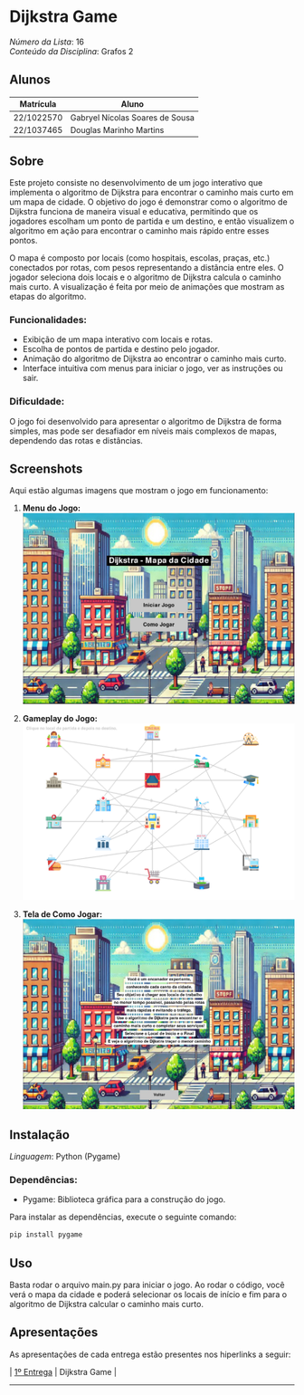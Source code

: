 # Dijkstra Game

*Número da Lista*: 16<br>
*Conteúdo da Disciplina*: Grafos 2<br>

## Alunos
| Matrícula | Aluno |
| -- | -- |
| 22/1022570 | Gabryel Nícolas Soares de Sousa |
| 22/1037465 | Douglas Marinho Martins |

## Sobre
Este projeto consiste no desenvolvimento de um jogo interativo que implementa o algoritmo de Dijkstra para encontrar o caminho mais curto em um mapa de cidade. O objetivo do jogo é demonstrar como o algoritmo de Dijkstra funciona de maneira visual e educativa, permitindo que os jogadores escolham um ponto de partida e um destino, e então visualizem o algoritmo em ação para encontrar o caminho mais rápido entre esses pontos.

O mapa é composto por locais (como hospitais, escolas, praças, etc.) conectados por rotas, com pesos representando a distância entre eles. O jogador seleciona dois locais e o algoritmo de Dijkstra calcula o caminho mais curto. A visualização é feita por meio de animações que mostram as etapas do algoritmo.

### Funcionalidades:
- Exibição de um mapa interativo com locais e rotas.
- Escolha de pontos de partida e destino pelo jogador.
- Animação do algoritmo de Dijkstra ao encontrar o caminho mais curto.
- Interface intuitiva com menus para iniciar o jogo, ver as instruções ou sair.

### Dificuldade:
O jogo foi desenvolvido para apresentar o algoritmo de Dijkstra de forma simples, mas pode ser desafiador em níveis mais complexos de mapas, dependendo das rotas e distâncias.

## Screenshots
Aqui estão algumas imagens que mostram o jogo em funcionamento:

1. **Menu do Jogo:**
   ![Menu](assets/MENU.jpeg)

2. **Gameplay do Jogo:**
   ![Game](assets/GAME.png)

3. **Tela de Como Jogar:**
   ![Como Jogar](assets/COMOJOGAR.jpeg)

## Instalação
*Linguagem*: Python (Pygame)

### Dependências:
- Pygame: Biblioteca gráfica para a construção do jogo.

Para instalar as dependências, execute o seguinte comando:
```bash
pip install pygame
```

## Uso
Basta rodar o arquivo main.py para iniciar o jogo. Ao rodar o código, você verá o mapa da cidade e poderá selecionar os locais de início e fim para o algoritmo de Dijkstra calcular o caminho mais curto.

## Apresentações

As apresentações de cada entrega estão presentes nos hiperlinks a seguir:

| [1º Entrega](-) | Dijkstra Game |

---




